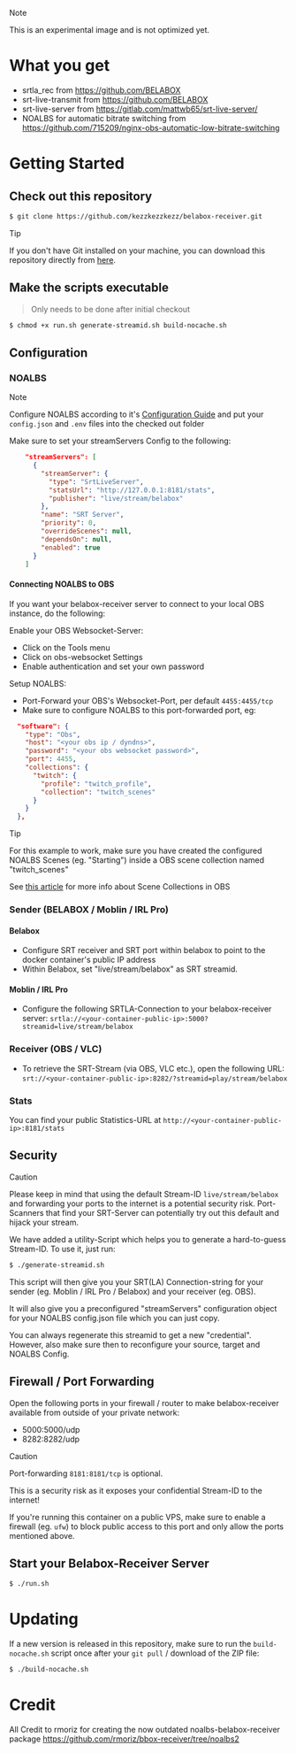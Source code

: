 > [!NOTE]
> This is an experimental image and is not optimized yet.

# What you get

- srtla_rec from https://github.com/BELABOX
- srt-live-transmit from https://github.com/BELABOX
- srt-live-server from https://gitlab.com/mattwb65/srt-live-server/
- NOALBS for automatic bitrate switching from https://github.com/715209/nginx-obs-automatic-low-bitrate-switching

# Getting Started

## Check out this repository

```sh
$ git clone https://github.com/kezzkezzkezz/belabox-receiver.git
```

> [!TIP]
> If you don't have Git installed on your machine, you can download this repository directly from [here](https://github.com/kezzkezzkezz/belabox-receiver/archive/refs/heads/main.zip).

## Make the scripts executable

> Only needs to be done after initial checkout

```sh
$ chmod +x run.sh generate-streamid.sh build-nocache.sh
```

## Configuration

### NOALBS
> [!NOTE]
> Configure NOALBS according to it's [Configuration Guide](https://github.com/NOALBS/nginx-obs-automatic-low-bitrate-switching?tab=readme-ov-file#configure-noalbs) and put your `config.json` and `.env` files into the checked out folder

Make sure to set your streamServers Config to the following:

```json
    "streamServers": [
      {
        "streamServer": {
          "type": "SrtLiveServer",
          "statsUrl": "http://127.0.0.1:8181/stats",
          "publisher": "live/stream/belabox"
        },
        "name": "SRT Server",
        "priority": 0,
        "overrideScenes": null,
        "dependsOn": null,
        "enabled": true
      }
    ]
```

#### Connecting NOALBS to OBS
If you want your belabox-receiver server to connect to your local OBS instance, do the following:

Enable your OBS Websocket-Server:
- Click on the Tools menu
- Click on obs-websocket Settings
- Enable authentication and set your own password

Setup NOALBS:
- Port-Forward your OBS's Websocket-Port, per default `4455:4455/tcp`
- Make sure to configure NOALBS to this port-forwarded port, eg:
```json
  "software": {
    "type": "Obs",
    "host": "<your obs ip / dyndns>",
    "password": "<your obs websocket password>",
    "port": 4455,
    "collections": {
      "twitch": {
        "profile": "twitch_profile",
        "collection": "twitch_scenes"
      }
    }
  },
```

> [!TIP]
> For this example to work, make sure you have created the configured NOALBS Scenes (eg. "Starting") inside a OBS scene collection named "twitch_scenes"
>
> See [this article](https://obsproject.com/kb/scene-collections) for more info about Scene Collections in OBS

### Sender (BELABOX / Moblin / IRL Pro)

#### Belabox
- Configure SRT receiver and SRT port within belabox to point to the docker container's public IP address
- Within Belabox, set "live/stream/belabox" as SRT streamid.

#### Moblin / IRL Pro
- Configure the following SRTLA-Connection to your belabox-receiver server: `srtla://<your-container-public-ip>:5000?streamid=live/stream/belabox`

### Receiver (OBS / VLC)
- To retrieve the SRT-Stream (via OBS, VLC etc.), open the following URL: `srt://<your-container-public-ip>:8282/?streamid=play/stream/belabox`

### Stats
You can find your public Statistics-URL at `http://<your-container-public-ip>:8181/stats`

## Security
> [!CAUTION]
> Please keep in mind that using the default Stream-ID `live/stream/belabox` and forwarding your ports to the internet is a potential security risk. Port-Scanners that find your SRT-Server can potentially try out this default and hijack your stream.

We have added a utility-Script which helps you to generate a hard-to-guess Stream-ID. To use it, just run:

```sh
$ ./generate-streamid.sh
```

This script will then give you your SRT(LA) Connection-string for your sender (eg. Moblin / IRL Pro / Belabox) and your receiver (eg. OBS).

It will also give you a preconfigured "streamServers" configuration object for your NOALBS config.json file which you can just copy.

You can always regenerate this streamid to get a new "credential". However, also make sure then to reconfigure your source, target and NOALBS Config.

## Firewall / Port Forwarding
Open the following ports in your firewall / router to make belabox-receiver available from outside of your private network:

- 5000:5000/udp
- 8282:8282/udp

> [!CAUTION]
> Port-forwarding `8181:8181/tcp` is optional.
> 
> This is a security risk as it exposes your confidential Stream-ID to the internet!
>
> If you're running this container on a public VPS, make sure to enable a firewall (eg. `ufw`) to block public access to this port and only allow the ports mentioned above.

## Start your Belabox-Receiver Server

```sh
$ ./run.sh
```

# Updating

If a new version is released in this repository, make sure to run the `build-nocache.sh` script once after your `git pull` / download of the ZIP file:

```sh
$ ./build-nocache.sh
```

# Credit

All Credit to rmoriz for creating the now outdated noalbs-belabox-receiver package https://github.com/rmoriz/bbox-receiver/tree/noalbs2

